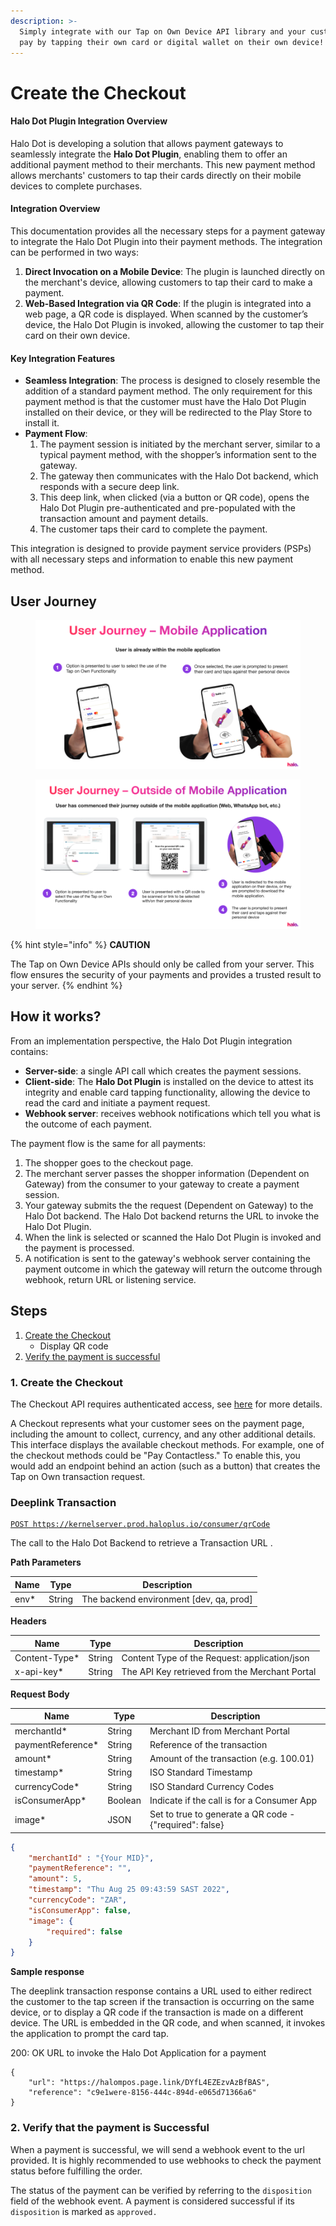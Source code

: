 ```yaml
---
description: >-
  Simply integrate with our Tap on Own Device API library and your customers can
  pay by tapping their own card or digital wallet on their own device!
---
```


# Create the Checkout

#### Halo Dot Plugin Integration Overview

Halo Dot is developing a solution that allows payment gateways to seamlessly integrate the **Halo Dot Plugin**, enabling them to offer an additional payment method to their merchants. This new payment method allows merchants' customers to tap their cards directly on their mobile devices to complete purchases.

#### Integration Overview

This documentation provides all the necessary steps for a payment gateway to integrate the Halo Dot Plugin into their payment methods. The integration can be performed in two ways:

1. **Direct Invocation on a Mobile Device**: The plugin is launched directly on the merchant's device, allowing customers to tap their card to make a payment.
2. **Web-Based Integration via QR Code**: If the plugin is integrated into a web page, a QR code is displayed. When scanned by the customer’s device, the Halo Dot Plugin is invoked, allowing the customer to tap their card on their own device.

#### Key Integration Features

* **Seamless Integration**: The process is designed to closely resemble the addition of a standard payment method. The only requirement for this payment method is that the customer must have the Halo Dot Plugin installed on their device, or they will be redirected to the Play Store to install it.
* **Payment Flow**:
  1. The payment session is initiated by the merchant server, similar to a typical payment method, with the shopper’s information sent to the gateway.
  2. The gateway then communicates with the Halo Dot backend, which responds with a secure deep link.
  3. This deep link, when clicked (via a button or QR code), opens the Halo Dot Plugin pre-authenticated and pre-populated with the transaction amount and payment details.
  4. The customer taps their card to complete the payment.

This integration is designed to provide payment service providers (PSPs) with all necessary steps and information to enable this new payment method.

## User Journey

<figure><img src="../.gitbook/assets/image (7).png" alt=""><figcaption></figcaption></figure>

<figure><img src="../.gitbook/assets/image (8).png" alt=""><figcaption></figcaption></figure>

{% hint style="info" %}
**CAUTION**

The Tap on Own Device APIs should only be called from your server. This flow ensures the security of your payments and provides a trusted result to your server.
{% endhint %}

## How it works?

From an implementation perspective, the Halo Dot Plugin integration contains:

* **Server-side**: a single API call which creates the payment sessions.
* **Client-side**: The **Halo Dot Plugin** is installed on the device to attest its integrity and enable card tapping functionality, allowing the device to read the card and initiate a payment request.
* **Webhook server**: receives webhook notifications which tell you what is the outcome of each payment.

The payment flow is the same for all payments:

1. The shopper goes to the checkout page.
2. The merchant server passes the shopper information (Dependent on Gateway) from the consumer to your gateway to create a payment session.
3. Your gateway submits the the request (Dependent on Gateway) to the Halo Dot backend. The Halo Dot backend returns the URL to invoke the Halo Dot Plugin.&#x20;
4. When the link is selected or scanned the Halo Dot Plugin is invoked and the payment is processed.
5. A notification is sent to the gateway's webhook server containing the payment outcome in which the gateway will return the outcome through webhook, return URL or listening service.

## Steps

1. [Create the Checkout](create-the-checkout.md#id-1.-create-the-checkout)
   * Display QR code
2. [Verify the payment is successful](create-the-checkout.md#id-2.-verify-that-the-payment-is-successful)

### 1. Create the Checkout

The Checkout API requires authenticated access, see [here](../api-docs/authentication.md) for more details.

A Checkout represents what your customer sees on the payment page, including the amount to collect, currency, and any other additional details. This interface displays the available checkout methods. For example, one of the checkout methods could be "Pay Contactless." To enable this, you would add an endpoint behind an action (such as a button) that creates the Tap on Own transaction request.

### Deeplink Transaction <a href="#deeplink-transaction" id="deeplink-transaction"></a>

<pre><code><a data-footnote-ref href="#user-content-fn-1">POST https://kernelserver.prod.haloplus.io/consumer/qrCode</a>
</code></pre>

The call to the Halo Dot Backend to retrieve a Transaction URL .

**Path Parameters**

| Name  | Type   | Description                              |
| ----- | ------ | ---------------------------------------- |
| env\* | String | The backend environment \[dev, qa, prod] |

**Headers**

| Name           | Type   | Description                                    |
| -------------- | ------ | ---------------------------------------------- |
| Content-Type\* | String | Content Type of the Request: application/json  |
| x-api-key\*    | String | The API Key retrieved from the Merchant Portal |

**Request Body**

| Name               | Type    | Description                                             |
| ------------------ | ------- | ------------------------------------------------------- |
| merchantId\*       | String  | Merchant ID from Merchant Portal                        |
| paymentReference\* | String  | Reference of the transaction                            |
| amount\*           | String  | Amount of the transaction (e.g. 100.01)                 |
| timestamp\*        | String  | ISO Standard Timestamp                                  |
| currencyCode\*     | String  | ISO Standard Currency Codes                             |
| isConsumerApp\*    | Boolean | Indicate if the call is for a Consumer App              |
| image\*            | JSON    | Set to true to generate a QR code - {"required": false} |

```json
{
    "merchantId" : "{Your MID}", 
    "paymentReference": "",
    "amount": 5, 
    "timestamp": "Thu Aug 25 09:43:59 SAST 2022", 
    "currencyCode": "ZAR",
    "isConsumerApp": false,
    "image": {
        "required": false
    }
}
```

**Sample response**

The deeplink transaction response contains a URL used to either redirect the customer to the tap screen if the transaction is occurring on the same device, or to display a QR code if the transaction is made on a different device. The URL is embedded in the QR code, and when scanned, it invokes the application to prompt the card tap.

200: OK URL to invoke the Halo Dot Application for a payment

```
{
    "url": "https://halompos.page.link/DYfL4EZEzvAzBfBAS",
    "reference": "c9e1were-8156-444c-894d-e065d71366a6"
}
```

### 2. Verify that the payment is Successful

When a payment is successful, we will send a webhook event to the url provided. It is highly recommended to use webhooks to check the payment status before fulfilling the order.

The status of the payment can be verified by referring to the `disposition` field of the webhook event. A payment is considered successful if its `disposition` is marked as `approved.`







[^1]: 
